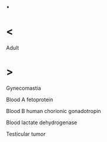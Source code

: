 # .

# <

Adult

# >

Gynecomastia

Blood A fetoprotein

Blood B human chorionic gonadotropin

Blood lactate dehydrogenase

Testicular tumor
